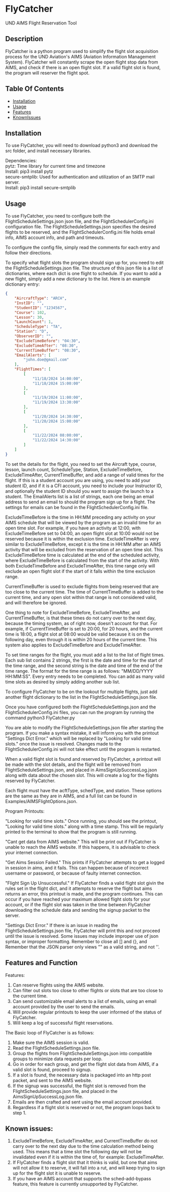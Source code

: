 # FlyCatcher
 UND AIMS Flight Reservation Tool

## Description
FlyCatcher is a python program used to simplify the flight slot acquisition process for the UND Aviation's AIMS (Aviation Information Management System).
FlyCatcher will constantly scrape the open flight stop data from AIMS, and check if there is an open flight slot. If a valid flight slot is found, the program will reserver the flight spot. 

## Table Of Contents

- [Installation](#installation)
- [Usage](#usage)
- [Features](#Features-and-Function)
- [KnownIssues](#known-issues)

## Installation

To use FlyCatcher, you will need to download python3 and download the src folder, and install necessary libraries. 

Dependencies: <br>
pytz: Time library for current time and timezone <br>
Install: pip3 install pytz <br>
secure-smtplib: Used for authentication and utilization of an SMTP mail server. <br>
Install: pip3 install secure-smtplib<br>

## Usage

To use FlyCatcher, you need to configure both the FlightScheduleSettings.json json file, and the FlightSchedulerConfig.ini configuration file. 
The FlightScheduleSettings.json specifies the desired flights to be reserved, and the FlightSchedulerConfig.ini file holds email info, AIMS account info, and path and timeouts. 

To configure the config file, simply read the comments for each entry and follow their directions. 

To specify what flight slots the program should sign up for, you need to edit the FlightScheduleSettings.json file. The structure of this json file is a list of dictionaries, where each dict is one flight to schedule. If you want to add a new flight, simply add a new dictionary to the list. 
Here is an example dictionary entry:

```json
{
    "AircraftType": "ARCH",
    "InstID": "",
    "StudentID": "1234567",
    "Course": 102,
    "Lesson": 30,
    "LaunchCount": 1,
    "ScheduleType": "TA",
    "Station": "D",
    "ObserverID": "",
    "ExcludeTimeBefore": "04:30",
    "ExcludeTimeAfter": "08:30",
    "CurrentTimeBuffer": "08:30",
    "EmailAlerts": [
        "john.doe@gmail.com"
    ],
    "FlightTimes": [
        [
            "11/18/2024 14:00:00",
            "11/18/2024 15:00:00"
        ],
        [
            "11/19/2024 11:00:00",
            "11/19/2024 13:30:00"
        ],
        [
            "11/20/2024 14:30:00",
            "11/20/2024 15:00:00"
        ],
        [
            "11/22/2024 08:00:00",
            "11/22/2024 14:30:00"
        ]
    ]
}
```

To set the details for the flight, you need to set the Aircraft type, course, lesson, launch count, ScheduleType, Station, ExcludeTimeBefore, ExcludeTimeAfter, CurrentTimeBuffer, and add a range of valid times for the flight. 
If this is a student account you are using, you need to add your student ID, and if it is a CFI account, you need to include your Instructor ID, and optionally the student ID should you want to assign the launch to a student. 
The EmailAlerts list is a list of strings, each one being an email address to send an email to should the program sign up for a flight. The settings for emails can be found in the FlightSchedulerConfig.ini file. 

ExcludeTimeBefore is the time in HH:MM preceding any activity on your AIMS schedule that will be viewed by the program as an invalid time for an open time slot. For example, if you have an activity at 12:00, with ExcludeTimeBefore set to 04:00, an open flight slot at 10:00 would not be reserved because it is within the exclusion time. 
ExcludeTimeAfter is very similar to ExcludeTimeBefore, except it is the time in HH:MM after an AIMS activity that will be excluded from the reservation of an open time slot. This ExcludeTimeBefore time is calculated at the end of the scheduled activity, where ExcludeTimeBefore is calculated from the start of the activity. 
With both ExcludeTimeBefore and ExcludeTimeAfter, this time range only will exclude an open flight slot if the start of it falls within the time exclusion range. 

CurrentTimeBuffer is used to exclude flights from being reserved that are too close to the current time. The time of CurrentTimeBuffer is added to the current time, and any open slot within that range is not considered valid, and will therefore be ignored.

One thing to note for ExcludeTimeBefore, ExcludeTimeAfter, and CurrentTimeBuffer, is that these times do not carry over to the next day, because the timing system, as of right now, doesn't account for that. 
For example, if CurrentTimeBuffer is set to 20:00, for 20 hours, and the current time is 18:00, a flight slot at 08:00 would be valid because it is on the following day, even through it is within 20 hours of the current time. This system also applies to ExcludeTimeBefore and ExcludeTimeAfter. 

To set time ranges for the flight, you must add a list to the list of flight times. Each sub list contains 2 strings, the first is the date and time for the start of the time range, and the second string is the date and time of the end of the time range.
The format for the time range is as follows: "MM/DD/YYYY HH:MM:SS". Every entry needs to be completed. You can add as many valid time slots as desired by simply adding another sub list. 

To configure FlyCatcher to be on the lookout for multiple flights, just add another flight dictionary to the list in the FlightScheduleSettings.json file. 

Once you have configured both the FlightScheduleSettings.json and the FlightSchedulerConfig.ini files, you can run the program by running the command python3 FlyCatcher.py 

You are able to modify the FlightScheduleSettings.json file after starting the program. If you make a syntax mistake, it will inform you with the printout "Settings Dict Error." which will be replaced by "Looking for valid time slots." once the issue is resolved. 
Changes made to the FlightSchedulerConfig.ini will not take effect until the program is restarted. 

When a valid flight slot is found and reserved by FlyCatcher, a printout will be made with the slot details, and the flight will be removed from FlightScheduleSettings.json, and placed in AimsSignUpSuccessLog.json along with data about the chosen slot. 
This will create a log for the flights reserved by FlyCatcher.

Each flight must have the acftType, schedType, and station. These options are the same as they are in AIMS, and a full list can be found in Examples/AIMSFlightOptions.json.

Program Printouts:

"Looking for valid time slots."
Once running, you should see the printout, "Looking for valid time slots." along with a time stamp. This will be regularly printed to the terminal to show that the program is still running. 

"Cant get data from AIMS website."
This will be print out if FlyCatcher is unable to reach the AIMS website. If this happens, it is advisable to check your internet connection. 

"Get Aims Session Failed."
This prints if FlyCatcher attempts to get a logged in session in aims, and it fails. This can happen because of incorrect username or password, or because of faulty internet connection. 

"Flight Sign Up Unsuccessful."
If FlyCatcher finds a valid flight slot givin the rules set in the flight dict, and it attempts to reserve the flight but aims returns an error, this printout is made, and the program continues. 
This can occur if you have reached your maximum allowed flight slots for your account, or if the flight slot was taken in the time between FlyCatcher downloading the schedule data and sending the signup packet to the server. 

"Settings Dict Error."
If there is an issue in reading the FlightScheduleSettings.json file, FlyCatcher will print this and not proceed until the issue is resolved. 
Some issues may include improper use of json syntax, or improper formatting. Remember to close all [] and {}, and Remember that the JSON parser only views "" as a valid string, and not ''.


## Features and Function

Features:
1. Can reserve flights using the AIMS website.
2. Can filter out slots too close to other flights or slots that are too close to the current time.
3. Can send customizable email alerts to a list of emails, using an email account provided by the user to send the emails.
4. Will provide regular printouts to keep the user informed of the status of FlyCatcher.
5. Will keep a log of successful flight reservations. 

The Basic loop of FlyCatcher is as follows:

1. Make sure the AIMS session is valid.
2. Read the FlightScheduleSettings.json file.
3. Group the flights from FlightScheduleSettings.json into compatible groups to minimize data requests per loop. 
4. Go in order for each group, and get the flight slot data from AIMS, if a valid slot is found, proceed to signup.
5. If a slot is found, the necessary data is packaged into an http post packet, and sent to the AIMS website.
6. If the signup was successful, the flight slot is removed from the FlightScheduleSettings.json file, and placed in the AimsSignUpSuccessLog.json file. 
7. Emails are then crafted and sent using the email account provided. 
8. Regardless if a flight slot is reserved or not, the program loops back to step 1.


## Known issues:

1. ExcludeTimeBefore, ExcludeTimeAfter, and CurrentTimeBuffer do not carry over to the next day due to the time calculation method being used. This means that a time slot the following day will not be invalidated even if it is within the time of, for example: ExcludeTimeAfter.
2. If FlyCatcher finds a flight slot that it thinks is valid, but one that aims will not allow it to reserve, it will fall into a rut, and will keep trying to sign up for the flight slot it is unable to reserve. 
3. If you have an AIMS account that supports the sched-add-bypass feature, this feature is currently unsupported by FlyCatcher.